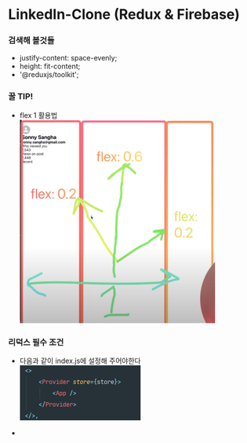 # LinkedIn-Clone (Redux & Firebase)

### 검색해 볼것들
- justify-content: space-evenly;
-  height: fit-content;
- '@reduxjs/toolkit';
### 꿀 TIP!
- flex 1 활용법  <br/>
![CommentStructure](./studyPic/flex.png)


### 리덕스 필수 조건
- 다음과 같이 index.js에 설정해 주어야한다
![CommentStructure](./studyPic/redux.png) <br/>

- 
